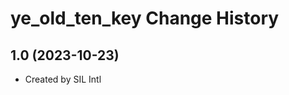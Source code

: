 ye_old_ten_key Change History
====================

1.0 (2023-10-23)
----------------
* Created by SIL Intl
